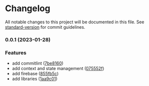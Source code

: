 # Changelog

All notable changes to this project will be documented in this file. See [standard-version](https://github.com/conventional-changelog/standard-version) for commit guidelines.

### 0.0.1 (2023-01-28)


### Features

* add commitlint ([7be8160](https://github.com/batur/mvp-web-kit/commit/7be816069b537e9ab22fb039d3257fab38f05972))
* add context and state management ([075552f](https://github.com/batur/mvp-web-kit/commit/075552fc3f5f81867f8111cd26d265beac2f7e6d))
* add firebase ([855fb5c](https://github.com/batur/mvp-web-kit/commit/855fb5cb9b1f0a12ef991698b5f862f4301af026))
* add libraries ([1aa9c01](https://github.com/batur/mvp-web-kit/commit/1aa9c012b587745c8277e1eaac6faf92504cbe36))
